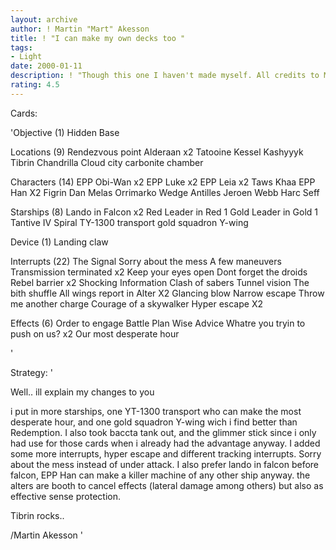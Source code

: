 ```yaml
---
layout: archive
author: ! Martin "Mart" Akesson
title: ! "I can make my own decks too "
tags:
- Light
date: 2000-01-11
description: ! "Though this one I haven't made myself. All credits to Martin Falke for the idea, i've seen him play it too my personlal changes included."
rating: 4.5
---
```

Cards: 

'Objective (1)
Hidden Base

Locations (9)
Rendezvous point
Alderaan x2
Tatooine
Kessel
Kashyyyk
Tibrin
Chandrilla
Cloud city  carbonite chamber

Characters (14)
EPP Obi-Wan x2
EPP Luke x2
EPP Leia x2
Taws Khaa
EPP Han X2
Figrin Dan
Melas
Orrimarko
Wedge Antilles
Jeroen Webb
Harc Seff

Starships (8)
Lando in Falcon x2
Red Leader in Red 1
Gold Leader in Gold 1
Tantive IV
Spiral
TY-1300 transport
gold squadron Y-wing

Device (1)
Landing claw

Interrupts (22)
The Signal
Sorry about the mess
A few maneuvers
Transmission terminated x2
Keep your eyes open
Dont forget the droids
Rebel barrier x2
Shocking Information
Clash of sabers
Tunnel vision
The bith shuffle
All wings report in
Alter X2
Glancing blow
Narrow escape
Throw me another charge
Courage of a skywalker
Hyper escape X2

Effects (6)
Order to engage
Battle Plan
Wise Advice
Whatre you tryin to push on us? x2
Our most desperate hour



'

Strategy: '

Well.. ill explain my changes to you

i put in more starships, one YT-1300 transport who can make the most desperate hour, and one gold squadron Y-wing wich i find better than Redemption. I also took baccta tank out, and the glimmer stick since i only had use for those cards when i already had the advantage anyway. I added some more interrupts, hyper escape and different tracking interrupts. Sorry about the mess instead of under attack. I also prefer lando in falcon before falcon, EPP Han can make a killer machine of any other ship anyway. the alters are booth to cancel effects (lateral damage among others) but also as effective sense protection.

Tibrin rocks..

/Martin Akesson
'
